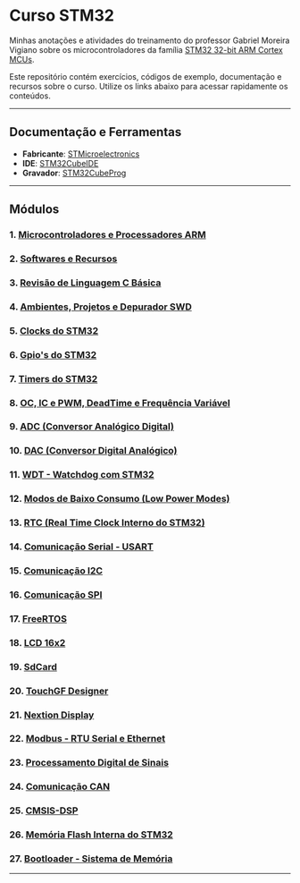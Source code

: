 # Curso STM32

Minhas anotações e atividades do treinamento do professor Gabriel Moreira Vigiano sobre os microcontroladores da família [STM32 32-bit ARM Cortex MCUs](https://www.st.com/en/microcontrollers-microprocessors/stm32-32-bit-arm-cortex-mcus.html).

Este repositório contém exercícios, códigos de exemplo, documentação e recursos sobre o curso. Utilize os links abaixo para acessar rapidamente os conteúdos.

---

## Documentação e Ferramentas

- **Fabricante**: [STMicroelectronics](https://www.st.com/content/st_com/en.html)
- **IDE**: [STM32CubeIDE](https://www.st.com/en/development-tools/stm32cubeide.html)
- **Gravador**: [STM32CubeProg](https://www.st.com/en/development-tools/stm32cubeprog.html)

---

## Módulos

### 1. [Microcontroladores e Processadores ARM](#1-microcontroladores-e-processadores-arm)

### 2. [Softwares e Recursos](#2-softwares-e-recursos)

### 3. [Revisão de Linguagem C Básica](#3-revisão-de-linguagem-c-básica)

### 4. [Ambientes, Projetos e Depurador SWD](#4-ambientes-projetos-e-depurador-swd)

### 5. [Clocks do STM32](#5-clocks-do-stm32)

### 6. [Gpio's do STM32](#6-gpios-do-stm32)

### 7. [Timers do STM32](#7-timers-do-stm32)

### 8. [OC, IC e PWM, DeadTime e Frequência Variável](#8-oc-ic-e-pwm-deadtime-e-frequência-variável)

### 9. [ADC (Conversor Analógico Digital)](#9-adc-conversor-analógico-digital)

### 10. [DAC (Conversor Digital Analógico)](#10-dac-conversor-digital-analógico)

### 11. [WDT - Watchdog com STM32](#11-wdt---watchdog-com-stm32)

### 12. [Modos de Baixo Consumo (Low Power Modes)](#12-modos-de-baixo-consumo-low-power-modes)

### 13. [RTC (Real Time Clock Interno do STM32)](#13-rtc-real-time-clock-interno-do-stm32)

### 14. [Comunicação Serial - USART](#14-comunicação-serial---usart)

### 15. [Comunicação I2C](#15-comunicação-i2c)

### 16. [Comunicação SPI](#16-comunicação-spi)

### 17. [FreeRTOS](#17-freertos)

### 18. [LCD 16x2](#18-lcd-16x2)

### 19. [SdCard](#19-sdcard)

### 20. [TouchGF Designer](#20-touchgf-designer)

### 21. [Nextion Display](#21-nextion-display)

### 22. [Modbus - RTU Serial e Ethernet](#22-modbus---rtu-serial-e-ethernet)

### 23. [Processamento Digital de Sinais](#23-processamento-digital-de-sinais)

### 24. [Comunicação CAN](#24-comunicação-can)

### 25. [CMSIS-DSP](#25-cmsis-dsp)

### 26. [Memória Flash Interna do STM32](#26-memória-flash-interna-do-stm32)

### 27. [Bootloader - Sistema de Memória](#27-bootloader---sistema-de-memória)

---

